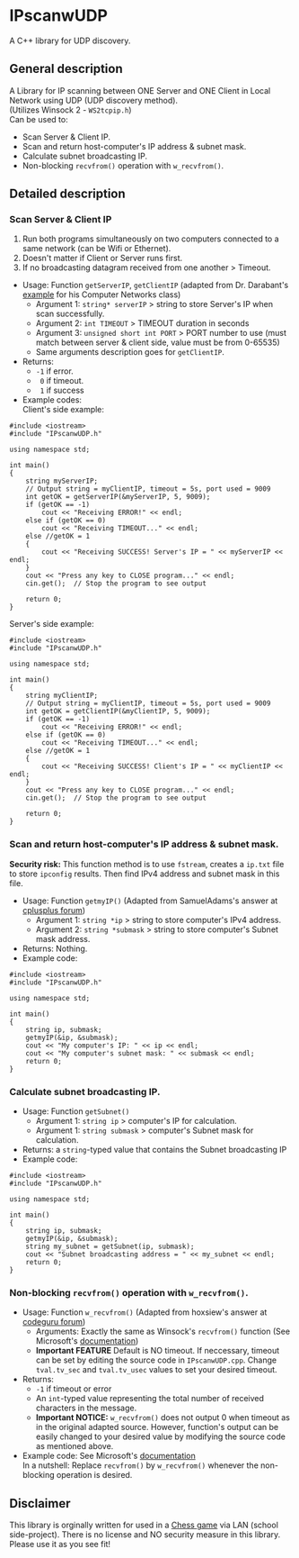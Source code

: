 # IPscanwUDP
A C++ library for UDP discovery.
## General description
A Library for IP scanning between ONE Server and ONE Client in Local Network using UDP (UDP discovery method).  
(Utilizes Winsock 2 - `WS2tcpip.h`)  
Can be used to:
- Scan Server & Client IP.
- Scan and return host-computer's IP address & subnet mask.
- Calculate subnet broadcasting IP.
- Non-blocking `recvfrom()` operation with `w_recvfrom()`.
## Detailed description
### Scan Server & Client IP
1. Run both programs simultaneously on two computers connected to a same network (can be Wifi or Ethernet).
2. Doesn't matter if Client or Server runs first.
3. If no broadcasting datagram received from one another > Timeout.
- Usage: Function `getServerIP`, `getClientIP` (adapted from Dr. Darabant's [example](http://www.cs.ubbcluj.ro/~dadi/compnet/labs/lab3/udp-broadcast.html) for his Computer Networks class)
  - Argument 1: `string* serverIP`        > string to store Server's IP when scan successfully.
  - Argument 2: `int TIMEOUT`             > TIMEOUT duration in seconds
  - Argument 3: `unsigned short int PORT` > PORT number to use (must match between server & client side, value must be from 0-65535)
  - Same arguments description goes for `getClientIP`.
- Returns:
  - `-1` if error.
  - ` 0` if timeout.
  - ` 1` if success
- Example codes:  
Client's side example:
```
#include <iostream>
#include "IPscanwUDP.h"

using namespace std;

int main()
{
	string myServerIP;
	// Output string = myClientIP, timeout = 5s, port used = 9009
	int getOK = getServerIP(&myServerIP, 5, 9009);
	if (getOK == -1)
		cout << "Receiving ERROR!" << endl;
	else if (getOK == 0)
		cout << "Receiving TIMEOUT..." << endl;
	else //getOK = 1
	{
		cout << "Receiving SUCCESS! Server's IP = " << myServerIP << endl;
	}
	cout << "Press any key to CLOSE program..." << endl;
	cin.get();	// Stop the program to see output

	return 0;
}
```
Server's side example:
```
#include <iostream>
#include "IPscanwUDP.h"

using namespace std;

int main()
{
	string myClientIP;
	// Output string = myClientIP, timeout = 5s, port used = 9009
	int getOK = getClientIP(&myClientIP, 5, 9009);
	if (getOK == -1)
		cout << "Receiving ERROR!" << endl;
	else if (getOK == 0)
		cout << "Receiving TIMEOUT..." << endl;
	else //getOK = 1
	{
		cout << "Receiving SUCCESS! Client's IP = " << myClientIP << endl;
	}
	cout << "Press any key to CLOSE program..." << endl;
	cin.get();	// Stop the program to see output

	return 0;
}
```
### Scan and return host-computer's IP address & subnet mask.
**Security risk:** This function method is to use `fstream`, creates a `ip.txt` file to store `ipconfig` results. Then find IPv4 address and subnet mask in this file.
- Usage: Function `getmyIP()` (Adapted from SamuelAdams's answer at [cplusplus forum](http://www.cplusplus.com/forum/windows/82534/))
  - Argument 1: `string *ip` > string to store computer's IPv4 address.
  - Argument 2: `string *submask` > string to store computer's Subnet mask address.
- Returns: Nothing.
- Example code:
```
#include <iostream>
#include "IPscanwUDP.h"

using namespace std;

int main()
{
	string ip, submask;
	getmyIP(&ip, &submask);
	cout << "My computer's IP: " << ip << endl;
	cout << "My computer's subnet mask: " << submask << endl;
	return 0;
}
```
### Calculate subnet broadcasting IP.
- Usage: Function `getSubnet()`
  - Argument 1: `string ip` > computer's IP for calculation.
  - Argument 1: `string submask` > computer's Subnet mask for calculation.
- Returns: a `string`-typed value that contains the Subnet broadcasting IP
- Example code:
```
#include <iostream>
#include "IPscanwUDP.h"

using namespace std;

int main()
{
	string ip, submask;
	getmyIP(&ip, &submask);
	string my_subnet = getSubnet(ip, submask);
	cout << "Subnet broadcasting address = " << my_subnet << endl;
	return 0;
}
```
### Non-blocking `recvfrom()` operation with `w_recvfrom()`.
- Usage: Function `w_recvfrom()` (Adapted from hoxsiew's answer at [codeguru forum](http://forums.codeguru.com/showthread.php?476227-recv()-hang))
  - Arguments: Exactly the same as Winsock's `recvfrom()` function (See Microsoft's [documentation](https://docs.microsoft.com/en-us/windows/desktop/api/winsock/nf-winsock-recvfrom))
  - **Important FEATURE** Default is NO timeout. If neccessary, timeout can be set by editing the source code in `IPscanwUDP.cpp`. Change `tval.tv_sec` and `tval.tv_usec` values to set your desired timeout.
- Returns:
  - `-1` if timeout or error
  - An `int`-typed value representing the total number of received characters in the message.
  - **Important NOTICE:** `w_recvfrom()` does not output 0 when timeout as in the original adapted source. However, function's output can be easily changed to your desired value by modifying the source code as mentioned above.
- Example code: See Microsoft's [documentation](https://docs.microsoft.com/en-us/windows/desktop/api/winsock/nf-winsock-recvfrom)  
In a nutshell: Replace `recvfrom()` by `w_recvfrom()` whenever the non-blocking operation is desired.
## Disclaimer
This library is orginally written for used in a [Chess game](https://github.com/sieumap43/Online_Chess) via LAN (school side-project). There is no license and NO security measure in this library. Please use it as you see fit!
